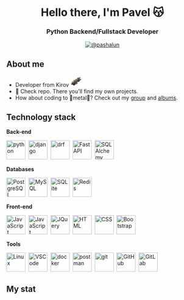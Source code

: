 <div id="header" align="center">
    <h1>Hello there, I'm Pavel 😽</h1>
    <h3>Python Backend/Fullstack Developer</h3>
</div>

<div id="social" align="center">
    <a href="https://t.me/pashalun">
        <img alt="@pashalun" src="https://img.shields.io/badge/Telegram-blue?logo=telegram">
    </a>
</div>

## About me

- Developer from Kirov <img src="src/pngwing.com (2).png" title="python" width=30 height="30"/>
- 🫵 Check repo. There you'll find my own projects.
- How about coding to 🤘metal🤘? Check out my <a href="https://m.vk.com/morti_ruins"> group</a> and <a href="https://youtube.com/playlist?list=PLa6c78cXfD0gLM_EB9p21WtJb-Irqr6eX&si=B0WqQLJz5dIIPjCn">albums</a>.

## Technology stack

**Back-end**

<img src="https://cdn.jsdelivr.net/gh/devicons/devicon@latest/icons/python/python-original.svg" title="python" width=50 height="50"/>&nbsp;
<img src="https://cdn.jsdelivr.net/gh/devicons/devicon@latest/icons/django/django-plain-wordmark.svg" title="django" width=50 height="50"/>&nbsp;
<img src="https://cdn.jsdelivr.net/gh/devicons/devicon@latest/icons/djangorest/djangorest-original.svg" title="drf" width=50 height="50"/>&nbsp;
<img src="https://cdn.jsdelivr.net/gh/devicons/devicon@latest/icons/fastapi/fastapi-original-wordmark.svg" title="FastAPI" width=50 height="50"/>&nbsp;
<img src="https://cdn.jsdelivr.net/gh/devicons/devicon@latest/icons/sqlalchemy/sqlalchemy-original.svg" title="SQLAlchemy" width=50 height="50"/>

**Databases**

<img src="https://cdn.jsdelivr.net/gh/devicons/devicon@latest/icons/postgresql/postgresql-original.svg" title="PostgreSQL" width=50 height="50"/>&nbsp;
<img src="https://cdn.jsdelivr.net/gh/devicons/devicon@latest/icons/mysql/mysql-original-wordmark.svg" title="MySQL" width=50 height="50"/>&nbsp;
<img src="https://cdn.jsdelivr.net/gh/devicons/devicon@latest/icons/sqlite/sqlite-original-wordmark.svg" title="SQLite" width=50 height="50"/>&nbsp;
<img src="https://cdn.jsdelivr.net/gh/devicons/devicon@latest/icons/redis/redis-original.svg" title="Redis" width=50 height="50"/>

**Front-end**

<img src="https://cdn.jsdelivr.net/gh/devicons/devicon@latest/icons/javascript/javascript-original.svg" title="JavaScript" width=50 height="50"/>&nbsp;
<img src="https://cdn.jsdelivr.net/gh/devicons/devicon@latest/icons/react/react-original-wordmark.svg" title="JavaScript" width=50 height="50"/>&nbsp;
<img src="https://cdn.jsdelivr.net/gh/devicons/devicon@latest/icons/jquery/jquery-original-wordmark.svg" title="JQuery" width=50 height="50"/>&nbsp;
<img src="https://cdn.jsdelivr.net/gh/devicons/devicon@latest/icons/html5/html5-original-wordmark.svg" title="HTML" width=50 height="50"/>&nbsp;
<img src="https://cdn.jsdelivr.net/gh/devicons/devicon@latest/icons/css3/css3-original-wordmark.svg" title="CSS" width=50 height="50"/>&nbsp;
<img src="https://cdn.jsdelivr.net/gh/devicons/devicon@latest/icons/bootstrap/bootstrap-original.svg" title="Bootstrap" width=50 height="50"/>

**Tools**

<img src="https://cdn.jsdelivr.net/gh/devicons/devicon@latest/icons/linux/linux-original.svg" title="Linux" width=50 height="50"/>&nbsp;
<img src="https://cdn.jsdelivr.net/gh/devicons/devicon@latest/icons/vscode/vscode-original.svg" title="VSCode" width=50 height="50"/>&nbsp;
<img src="https://cdn.jsdelivr.net/gh/devicons/devicon@latest/icons/docker/docker-original.svg" title="docker" width=50 height="50"/>&nbsp;
<img src="https://cdn.jsdelivr.net/gh/devicons/devicon@latest/icons/postman/postman-original.svg" title="postman" width=50 height="50"/>&nbsp;
<img src="https://cdn.jsdelivr.net/gh/devicons/devicon@latest/icons/git/git-original.svg" title="git" width=50 height="50"/>&nbsp;
<img src="https://cdn.jsdelivr.net/gh/devicons/devicon@latest/icons/github/github-original.svg" title="GitHub" width=50 height="50"/>&nbsp;
<img src="https://cdn.jsdelivr.net/gh/devicons/devicon@latest/icons/gitlab/gitlab-original.svg" title="GitLab" width=50 height="50"/>

## My stat

<div id="stat" align="center">
    <img src="https://github-profile-summary-cards.vercel.app/api/cards/profile-details?username=RossohinPavel&theme=dark" alt=""/>
    <img src="https://github-readme-stats.vercel.app/api?username=RossohinPavel&theme=dark&show_icons=true&hide_border=true&count_private=true" height=190 alt=""/>
    <img src="https://github-readme-stats.vercel.app/api/top-langs/?username=RossohinPavel&theme=dark&show_icons=true&hide_border=true&layout=compact" height=190 alt=""/>

</div>
